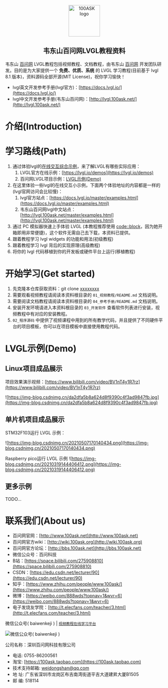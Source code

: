 

<p align="center"><a href="https://www.100ask.net" target="_blank" rel="noopener noreferrer"><img width="100" src="http://wechatapppro-1252524126.file.myqcloud.com/appTVs2sJfo3933/image/b_u_5fb1e35c3d801_CUAzKqf9/knhb7p8x0j7u.png" alt="100ASK logo"></a></p>

<h2 align="center">韦东山百问网LVGL教程资料</h2>

韦东山 [百问网](https://www.100ask.net) LVGL教程包括视频教程、文档教程，由韦东山 [百问网](https://www.100ask.net) 开发团队研发。目的是为大家提供一个 **免费、优质、系统** 的 LVGL 学习教程(目前基于 lvgl 8.1 版本)，资料源码全部开源(MIT License)，祝你学习愉快！

- lvgl英文开发参考手册(lvgl官方)：[https://docs.lvgl.io/](https://docs.lvgl.io/)
- lvgl中文开发参考手册(韦东山百问网)：[http://lvgl.100ask.net/](http://lvgl.100ask.net/)


# 介绍(Introduction)


# 学习路线(Path)

1. 通过体验lvgl的[在线交互综合示例](https://lvgl.io/demos)，来了解LVGL有哪些实际应用：
   1. LVGL官方在线示例：[https://lvgl.io/demos](https://lvgl.io/demos)
   2. 百问网LVGL项目示例：[LVGL示例(Demo)](#LVGL示例(Demo))
2. 在这里体验一些lvgl的在线交互小示例，下面两个体验地址的内容都是一样的(lvgl官网访问会比较慢)：
   1. lvgl官方站点：[https://docs.lvgl.io/master/examples.html](https://docs.lvgl.io/master/examples.html)
   2. 韦东山百问网lvgl中文站点：[http://lvgl.100ask.net/master/examples.html](http://lvgl.100ask.net/master/examples.html)
3. 通过 PC 模拟器快速上手体验 LVGL (本教程推荐使用 [code::block](https://www.codeblocks.org)，因为她开箱即用非常便捷)，这个软件无需自己去下载，本资料已提供。
4. 跟着教程学习 lvgl widgets 的功能和用法(初级教程)
5. 跟着教程学习 lvgl 背后的实现原理(高级教程)
6. 将你的 lvgl 代码移植到你的开发板或硬件平台上运行(移植教程)


# 开始学习(Get started)

1. 先克隆本仓库获取资料：git clone [xxxxxxxx](https://gitee.com/weidongshan/lvgl_100ask_course_materials.git)
2. 需要观看视频教程请阅读本资料根目录的 `01_视频教程/README.md` 文档说明。
3. 需要阅读文档教程请阅读本资料根目录的 `04_参考手册/README.md` 文档说明。
4. 安装开发环境请进入本资料根目录的 `03_开发软件` 查看软件列表进行安装，视频教程中有对应的安装教程。
5. `02_程序源码` 中提供了视频课程中用到的所有教学代码，并且提供了不同硬件平台的项目模板，你可以在项目模板中直接使用教程代码。


# LVGL示例(Demo)

## Linux项目成品展示

项目效果演示视频：[https://www.bilibili.com/video/BV1nT4y1R7rz](https://www.bilibili.com/video/BV1nT4y1R7rz)

![https://img-blog.csdnimg.cn/da2dfa5b8a624d8f9390c4f3ad9847fb.jpg](https://img-blog.csdnimg.cn/da2dfa5b8a624d8f9390c4f3ad9847fb.jpg)

## 单片机项目成品展示

STM32F103运行 LVGL 示例：

![https://img-blog.csdnimg.cn/20210507170140434.png](https://img-blog.csdnimg.cn/20210507170140434.png)


Raspberry pico运行 LVGL 示例
![https://img-blog.csdnimg.cn/20210319144406412.png](https://img-blog.csdnimg.cn/20210319144406412.png)


## 更多示例
 TODO...


# 联系我们(About us)

- 百问网官网：[http://www.100ask.net](http://www.100ask.net)
- 百问网官方wiki：[http://wiki.100ask.org](http://wiki.100ask.org)
- 百问网官方论坛：[http://bbs.100ask.net](http://bbs.100ask.net)
- 微信公众号：百问科技
- B站：[https://space.bilibili.com/275908810](https://space.bilibili.com/275908810)
- CSDN：[https://edu.csdn.net/lecturer/90](https://edu.csdn.net/lecturer/90)
- 知乎：[https://www.zhihu.com/people/www.100ask/](https://www.zhihu.com/people/www.100ask/)
- 微博：[https://weibo.com/888wds?topnav=1&wvr=6](https://weibo.com/888wds?topnav=1&wvr=6)
- 电子发烧友学院：[http://t.elecfans.com/teacher/3.html](http://t.elecfans.com/teacher/3.html)


微信公众号( baiwenkeji )  |  [`视频教程在线学习平台`](http://www.100ask.net)

![微信公众号( baiwenkeji )](http://photos.100ask.net/ELADCMSecond/aboutus/followus.png)



公司名称：深圳百问网科技有限公司
-  电话: 0755-86200561
-  淘宝: [https://100ask.taobao.com](https://100ask.taobao.com)
-  技术支持邮箱: weidongshan@qq.com 
-  地        址: 广东省深圳市龙岗区布吉南湾街道平吉大道建昇大厦B1505 
-  邮        编: 518114 
